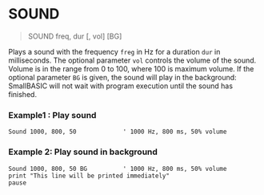 # SOUND

> SOUND freq, dur [, vol] [BG]

Plays a sound with the frequency `freg` in Hz for a duration `dur` in milliseconds. The optional parameter `vol` controls the volume of the sound. Volume is in the range from 0 to 100, where 100 is maximum volume. If the optional parameter `BG` is given, the sound will play in the background: SmallBASIC will not wait with program execution until the sound has finished.

### Example1 : Play sound

```
Sound 1000, 800, 50             ' 1000 Hz, 800 ms, 50% volume
```

### Example 2: Play sound in background

```
Sound 1000, 800, 50 BG          ' 1000 Hz, 800 ms, 50% volume
print "This line will be printed immediately"
pause
```



